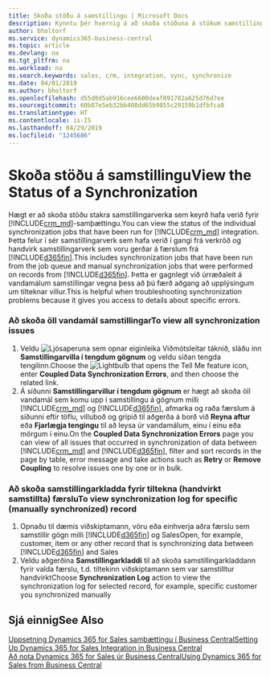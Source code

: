 ```yaml
---
title: Skoða stöðu á samstillingu | Microsoft Docs
description: Kynntu þér hvernig á að skoða stöðuna á stökum samstillingarverkum.
author: bholtorf
ms.service: dynamics365-business-central
ms.topic: article
ms.devlang: na
ms.tgt_pltfrm: na
ms.workload: na
ms.search.keywords: sales, crm, integration, sync, synchronize
ms.date: 04/01/2019
ms.author: bholtorf
ms.openlocfilehash: d55d8d5ab916cee6600deaf891702a625d76d7ee
ms.sourcegitcommit: 60b87e5eb32bb408dd65b9855c29159b1dfbfca8
ms.translationtype: HT
ms.contentlocale: is-IS
ms.lasthandoff: 04/29/2019
ms.locfileid: "1245686"
---
```

# <a name="view-the-status-of-a-synchronization"></a><span data-ttu-id="1390d-103">Skoða stöðu á samstillingu</span><span class="sxs-lookup"><span data-stu-id="1390d-103">View the Status of a Synchronization</span></span>
<span data-ttu-id="1390d-104">Hægt er að skoða stöðu stakra samstillingarverka sem keyrð hafa verið fyrir [!INCLUDE[crm_md](includes/crm_md.md)]-samþættingu.</span><span class="sxs-lookup"><span data-stu-id="1390d-104">You can view the status of the individual synchronization jobs that have been run for [!INCLUDE[crm_md](includes/crm_md.md)] integration.</span></span> <span data-ttu-id="1390d-105">Þetta felur í sér samstillingarverk sem hafa verið í gangi frá verkröð og handvirk samstillingarverk sem voru gerðar á færslum frá [!INCLUDE[d365fin](includes/d365fin_md.md)].</span><span class="sxs-lookup"><span data-stu-id="1390d-105">This includes synchronization jobs that have been run from the job queue and manual synchronization jobs that were performed on records from [!INCLUDE[d365fin](includes/d365fin_md.md)].</span></span> <span data-ttu-id="1390d-106">Þetta er gagnlegt við úrræðaleit á vandamálum samstillingar vegna þess að þú færð aðgang að upplýsingum um tilteknar villur.</span><span class="sxs-lookup"><span data-stu-id="1390d-106">This is helpful when troubleshooting synchronization problems because it gives you access to details about specific errors.</span></span>

### <a name="to-view-all-synchronization-issues"></a><span data-ttu-id="1390d-107">Að skoða öll vandamál samstillingar</span><span class="sxs-lookup"><span data-stu-id="1390d-107">To view all synchronization issues</span></span>
1. <span data-ttu-id="1390d-108">Veldu ![Ljósaperuna sem opnar eiginleika Viðmótsleitar](media/ui-search/search_small.png "Segðu mér hvað þú vilt gera") táknið, sláðu inn **Samstillingarvilla í tengdum gögnum** og veldu síðan tengda tengilinn.</span><span class="sxs-lookup"><span data-stu-id="1390d-108">Choose the ![Lightbulb that opens the Tell Me feature](media/ui-search/search_small.png "Tell me what you want to do") icon, enter **Coupled Data Synchronization Errors**, and then choose the related link.</span></span>
2. <span data-ttu-id="1390d-109">Á síðunni **Samstillingarvillur í tengdum gögnum** er hægt að skoða öll vandamál sem komu upp í samstillingu á gögnum milli [!INCLUDE[crm_md](includes/crm_md.md)] og [!INCLUDE[d365fin](includes/d365fin_md.md)], afmarka og raða færslum á síðunni eftir töflu, villuboð og gripið til aðgerða á borð við **Reyna aftur** eða **Fjarlægja tengingu** til að leysa úr vandamálum, einu í einu eða mörgum í einu.</span><span class="sxs-lookup"><span data-stu-id="1390d-109">On the **Coupled Data Synchronization Errors** page you can view of all issues that occurred in synchronization of data between [!INCLUDE[crm_md](includes/crm_md.md)] and [!INCLUDE[d365fin](includes/d365fin_md.md)], filter and sort records in the page by table, error message and take actions such as **Retry** or **Remove Coupling** to resolve issues one by one or in bulk.</span></span>

### <a name="to-view-synchronization-log-for-specific-manually-synchronized-record"></a><span data-ttu-id="1390d-110">Að skoða samstillingarkladda fyrir tiltekna (handvirkt samstillta) færslu</span><span class="sxs-lookup"><span data-stu-id="1390d-110">To view synchronization log for specific (manually synchronized) record</span></span>
1. <span data-ttu-id="1390d-111">Opnaðu til dæmis viðskiptamann, vöru eða einhverja aðra færslu sem samstillir gögn milli [!INCLUDE[d365fin](includes/d365fin_md.md)] og Sales</span><span class="sxs-lookup"><span data-stu-id="1390d-111">Open, for example, customer, item or any other record that is synchronizing data between [!INCLUDE[d365fin](includes/d365fin_md.md)] and Sales</span></span>
2. <span data-ttu-id="1390d-112">Veldu aðgerðina **Samstillingarkladdi** til að skoða samstillingarkladdann fyrir valda færslu, t.d. tiltekinn viðskiptamann sem var samstilltur handvirkt</span><span class="sxs-lookup"><span data-stu-id="1390d-112">Choose **Synchronization Log** action to view the synchronization log for selected record, for example, specific customer you synchronized manually</span></span>

## <a name="see-also"></a><span data-ttu-id="1390d-113">Sjá einnig</span><span class="sxs-lookup"><span data-stu-id="1390d-113">See Also</span></span>  
[<span data-ttu-id="1390d-114">Uppsetning Dynamics 365 for Sales samþættingu í Business Central</span><span class="sxs-lookup"><span data-stu-id="1390d-114">Setting Up Dynamics 365 for Sales Integration in Business Central</span></span>](admin-setting-up-integration-with-dynamics-sales.md)  
[<span data-ttu-id="1390d-115">Að nota Dynamics 365 for Sales úr Business Central</span><span class="sxs-lookup"><span data-stu-id="1390d-115">Using Dynamics 365 for Sales from Business Central</span></span>](marketing-integrate-dynamicscrm.md)
